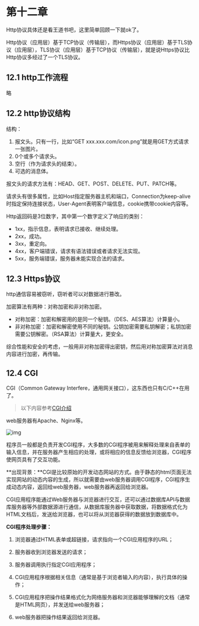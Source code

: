 # 第十二章

Http协议具体还是看王道书吧，这里简单回顾一下就ok了。

Http协议（应用层）基于TCP协议（传输层），而Https协议（应用层）基于TLS协议（应用层），TLS协议（应用层）基于TCP协议（传输层），就是说Https协议比Http协议多经过了一个TLS协议。

## 12.1 http工作流程

略

## 12.2 http协议结构

结构：

1. 报文头。只有一行，比如“GET xxx.xxx.com/icon.png”就是用GET方式请求一张图片。
2. 0个或多个请求头。
3. 空行（作为请求头的结束）。
4. 可选的消息体。

报文头的请求方法有：HEAD、GET、POST、DELETE、PUT、PATCH等。

请求头有很多属性，比如Host指定服务器主机和端口，Connection为keep-alive时指定保持连接状态，User-Agent表明客户端信息，cookie携带cookie内容等。

Http返回码是3位数字，其中第一个数字定义了响应的类别：

- 1xx，指示信息，表明请求已接收、继续处理。
- 2xx，成功。
- 3xx，重定向。
- 4xx，客户端错误，请求有语法错误或者请求无法实现。
- 5xx，服务端错误，服务器未能实现合法的请求。



## 12.3 Https协议

http通信容易被窃听，窃听者可以对数据进行篡改。

加密算法有两种：对称加密和非对称加密。

- 对称加密：加密和解密用的是同一个秘钥。（DES、AES算法）计算量小。
- 非对称加密：加密和解密使用不同的秘钥。公钥加密需要私钥解密；私钥加密需要公钥解密。（RSA算法）计算量大，更安全。

综合性能和安全的考虑，一般用非对称加密得出密钥，然后用对称加密算法对消息内容进行加密，再传输。



## 12.4 CGI

CGI（Common Gateway Interfere，通用网关接口），这东西也只有C/C++在用了。

> 以下内容参考[CGI介绍](https://blog.csdn.net/liitdar/article/details/79896457)

web服务器有Apache、Nginx等。

![img](https://img-blog.csdn.net/20180411151204476?watermark/2/text/aHR0cHM6Ly9ibG9nLmNzZG4ubmV0L2xpaXRkYXI=/font/5a6L5L2T/fontsize/400/fill/I0JBQkFCMA==/dissolve/70)

程序员一般都是负责开发CGI程序，大多数的CGI程序被用来解释处理来自表单的输入信息，并在服务器产生相应的处理，或将相应的信息反馈给浏览器，CGI程序使网页具有了交互功能。

**出现背景：**CGI是比较原始的开发动态网站的方式。由于静态的html页面无法实现网站的动态内容的生成，所以就需要由web服务器调用CGI程序，CGI程序生成动态内容，返回给web服务器，web服务器再返回给浏览器。

CGI应用程序能通过Web服务器与浏览器进行交互，还可以通过数据库API与数据库服务器等外部数据源进行通信，从数据库服务器中获取数据，将数据格式化为HTML文档后，发送给浏览器，也可以将从浏览器获得的数据放到数据库中。

**CGI程序处理步骤：**

1. 浏览器通过HTML表单或超链接，请求指向一个CGI应用程序的URL；

2. 服务器收到浏览器发送的请求；

3. 服务器调用执行指定CGI应用程序；

4. CGI应用程序根据相关信息（通常是基于浏览者输入的内容），执行具体的操作；

5. CGI应用程序把操作结果格式化为网络服务器和浏览器能够理解的文档（通常是HTML网页），并发送给web服务器；

6. web服务器把操作结果返回给浏览器。

